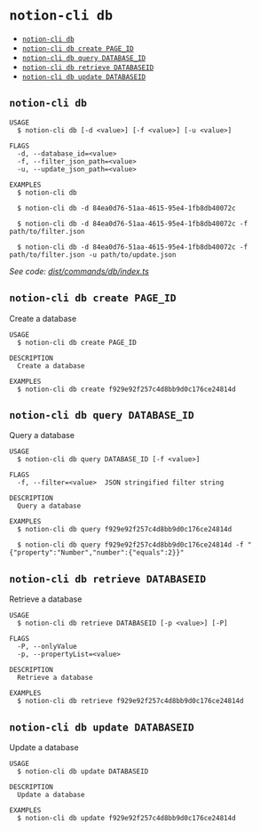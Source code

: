 `notion-cli db`
===============



* [`notion-cli db`](#notion-cli-db)
* [`notion-cli db create PAGE_ID`](#notion-cli-db-create-page_id)
* [`notion-cli db query DATABASE_ID`](#notion-cli-db-query-database_id)
* [`notion-cli db retrieve DATABASEID`](#notion-cli-db-retrieve-databaseid)
* [`notion-cli db update DATABASEID`](#notion-cli-db-update-databaseid)

## `notion-cli db`

```
USAGE
  $ notion-cli db [-d <value>] [-f <value>] [-u <value>]

FLAGS
  -d, --database_id=<value>
  -f, --filter_json_path=<value>
  -u, --update_json_path=<value>

EXAMPLES
  $ notion-cli db

  $ notion-cli db -d 84ea0d76-51aa-4615-95e4-1fb8db40072c

  $ notion-cli db -d 84ea0d76-51aa-4615-95e4-1fb8db40072c -f path/to/filter.json

  $ notion-cli db -d 84ea0d76-51aa-4615-95e4-1fb8db40072c -f path/to/filter.json -u path/to/update.json
```

_See code: [dist/commands/db/index.ts](https://github.com/litencatt/notion-cli-ts/blob/v0.8.0/dist/commands/db/index.ts)_

## `notion-cli db create PAGE_ID`

Create a database

```
USAGE
  $ notion-cli db create PAGE_ID

DESCRIPTION
  Create a database

EXAMPLES
  $ notion-cli db create f929e92f257c4d8bb9d0c176ce24814d
```

## `notion-cli db query DATABASE_ID`

Query a database

```
USAGE
  $ notion-cli db query DATABASE_ID [-f <value>]

FLAGS
  -f, --filter=<value>  JSON stringified filter string

DESCRIPTION
  Query a database

EXAMPLES
  $ notion-cli db query f929e92f257c4d8bb9d0c176ce24814d

  $ notion-cli db query f929e92f257c4d8bb9d0c176ce24814d -f "{"property":"Number","number":{"equals":2}}"
```

## `notion-cli db retrieve DATABASEID`

Retrieve a database

```
USAGE
  $ notion-cli db retrieve DATABASEID [-p <value>] [-P]

FLAGS
  -P, --onlyValue
  -p, --propertyList=<value>

DESCRIPTION
  Retrieve a database

EXAMPLES
  $ notion-cli db retrieve f929e92f257c4d8bb9d0c176ce24814d
```

## `notion-cli db update DATABASEID`

Update a database

```
USAGE
  $ notion-cli db update DATABASEID

DESCRIPTION
  Update a database

EXAMPLES
  $ notion-cli db update f929e92f257c4d8bb9d0c176ce24814d
```
